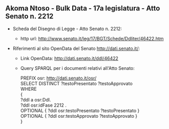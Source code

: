 ## Akoma Ntoso - Bulk Data - 17a legislatura - Atto Senato n. 2212 ##

* Scheda del Disegno di Legge - Atto Senato n. 2212:
	* http url: http://www.senato.it/leg/17/BGT/Schede/Ddliter/46422.htm

* Riferimenti al sito OpenData del Senato http://dati.senato.it/:
	* Link OpenData: http://dati.senato.it/ddl/46422
	* Query SPARQL per i documenti relativi all'Atto Senato:

        PREFIX osr: <http://dati.senato.it/osr/>  
		SELECT DISTINCT ?testoPresentato ?testoApprovato  
		WHERE  
		{  
		    ?ddl a osr:Ddl.  
		    ?ddl osr:idFase 2212 .  
		    OPTIONAL { ?ddl osr:testoPresentato ?testoPresentato }  
		    OPTIONAL { ?ddl osr:testoApprovato ?testoApprovato }  
		}
		